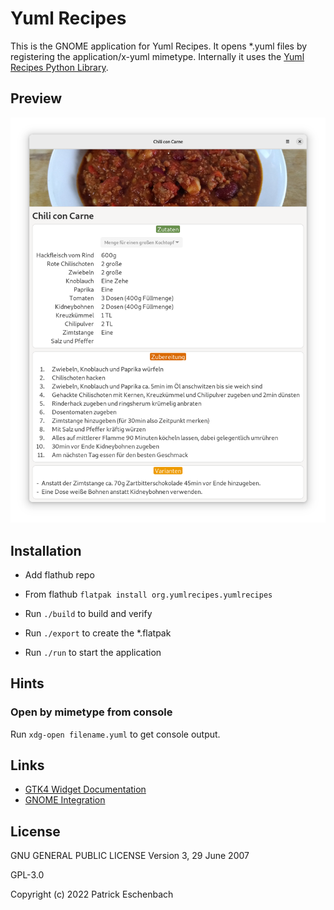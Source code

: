 # Yuml Recipes

This is the GNOME application for Yuml Recipes. It opens *.yuml files by registering the application/x-yuml mimetype. Internally it uses the [Yuml Recipes Python Library](https://github.com/yuml-recipes/yuml-recipes-lib).

## Preview

![Yuml Recipes Preview](preview/preview.png "Yuml Recipes Preview")

## Installation

- Add flathub repo
- From flathub `flatpak install org.yumlrecipes.yumlrecipes`

- Run `./build` to build and verify
- Run `./export` to create the *.flatpak
- Run `./run` to start the application

## Hints

### Open by mimetype from console

Run `xdg-open filename.yuml` to get console output.

## Links

- [GTK4 Widget Documentation](https://docs.gtk.org/gtk4/index.html)
- [GNOME Integration](https://developer.gnome.org/documentation/guidelines/maintainer/integrating.html?highlight=mime)

## License

GNU GENERAL PUBLIC LICENSE Version 3, 29 June 2007

GPL-3.0

Copyright (c) 2022 Patrick Eschenbach

